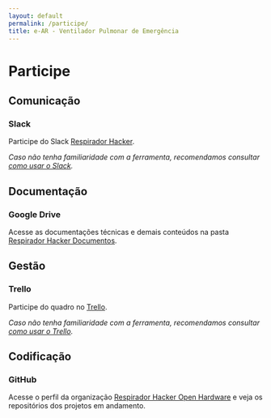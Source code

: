```yaml
---
layout: default
permalink: /participe/
title: e-AR - Ventilador Pulmonar de Emergência
---
```


# Participe

## **Comunicação**

### Slack
Participe do Slack [Respirador Hacker](https://join.slack.com/t/respiradorhacker/shared_invite/zt-cz8b6iv8-nPnewxJh1r5T3ZdAZIX_PQ).

*Caso não tenha familiaridade com a ferramenta, recomendamos consultar [como usar o Slack](https://slack.com/intl/pt-pt/help/categories/200111606-Como-usar-o-Slack).*

## **Documentação**

### Google Drive
Acesse as documentações técnicas e demais conteúdos na pasta [Respirador Hacker Documentos](https://bit.ly/RespiradorHackerLib).

## **Gestão**

### Trello
Participe do quadro no [Trello](https://trello.com/invite/b/OnCLRV2w/38a2eea770d700485d9a4baeb2473a7e/respirador-hacker).

*Caso não tenha familiaridade com a ferramenta, recomendamos consultar [como usar o Trello](https://blog.trello.com/br/como-usar-trello-o-que-e).*

## **Codificação**

### GitHub
Acesse o perfil da organização [Respirador Hacker Open Hardware](https://github.com/RespiradorHacker) e veja os repositórios dos projetos em andamento.
